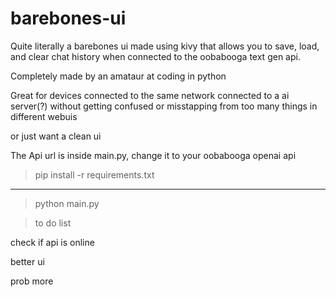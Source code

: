 # barebones-ui
Quite literally a barebones ui made using kivy that allows you to save, load, and clear chat history when connected to the oobabooga text gen api.

Completely made by an amataur at coding in python

Great for devices connected to the same network connected to a ai server(?) without getting confused or misstapping from too many things in different webuis

or just want a clean ui

The Api url is inside main.py, change it to your oobabooga openai api

>pip install -r requirements.txt

---
>python main.py


>to do list

check if api is online

better ui

prob more
